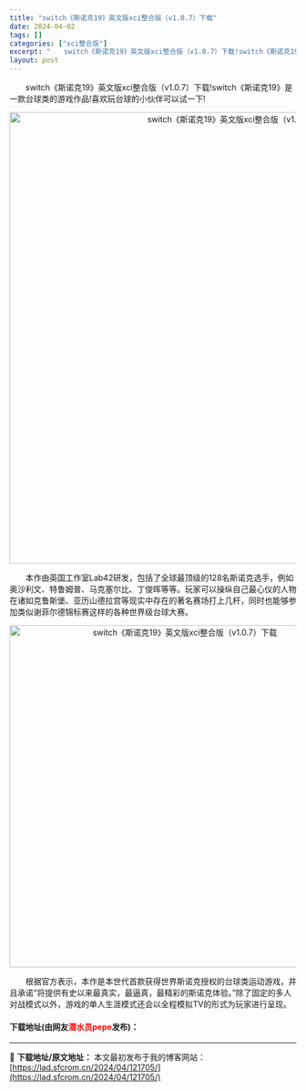 ```yaml
---
title: "switch《斯诺克19》英文版xci整合版（v1.0.7）下载"
date: 2024-04-02
tags: []
categories: ["xci整合版"]
excerpt: "　　switch《斯诺克19》英文版xci整合版（v1.0.7）下载!switch《斯诺克19》是一款台球类的游戏作品!喜欢玩台球的小伙伴可以试一下! 　　本作由英国工作室Lab42研发，包括了全球最顶级的128名斯诺克选手，例如奥沙利文、特鲁姆普、马克塞尔比、丁俊晖等等。玩家可以操纵自己最心仪的人&hellip;"
layout: post
---
```


 <p>　　switch《斯诺克19》英文版xci整合版（v1.0.7）下载!switch《斯诺克19》是一款台球类的游戏作品!喜欢玩台球的小伙伴可以试一下!</p> <p align="center"><img align="" border="0" src="https://lad.sfcrom.cn/wp-content/uploads/2024/04/20240402_660bdf2168006.jpg" width="792" alt="switch《斯诺克19》英文版xci整合版（v1.0.7）下载" /></p> <p>　　本作由英国工作室Lab42研发，包括了全球最顶级的128名斯诺克选手，例如奥沙利文、特鲁姆普、马克塞尔比、丁俊晖等等。玩家可以操纵自己最心仪的人物在诸如克鲁斯堡、亚历山德拉宫等现实中存在的著名赛场打上几杆，同时也能够参加类似谢菲尔德锦标赛这样的各种世界级台球大赛。</p> <p align="center"><img align="" border="0" src="https://lad.sfcrom.cn/wp-content/uploads/2024/04/20240402_660bdf218ff3d.jpg" width="600" alt="switch《斯诺克19》英文版xci整合版（v1.0.7）下载" /></p> <p>　　根据官方表示，本作是本世代首款获得世界斯诺克授权的台球类运动游戏，并且承诺&ldquo;将提供有史以来最真实，最逼真，最精彩的斯诺克体验。&rdquo;除了固定的多人对战模式以外，游戏的单人生涯模式还会以全程模拟TV的形式为玩家进行呈现。</p> <p><h4>下载地址(由网友<font color="red">潜水员pepe</font>发布)：</h4></p> 

---
📖 **下载地址/原文地址：** 本文最初发布于我的博客网站：[https://lad.sfcrom.cn/2024/04/121705/](https://lad.sfcrom.cn/2024/04/121705/)
